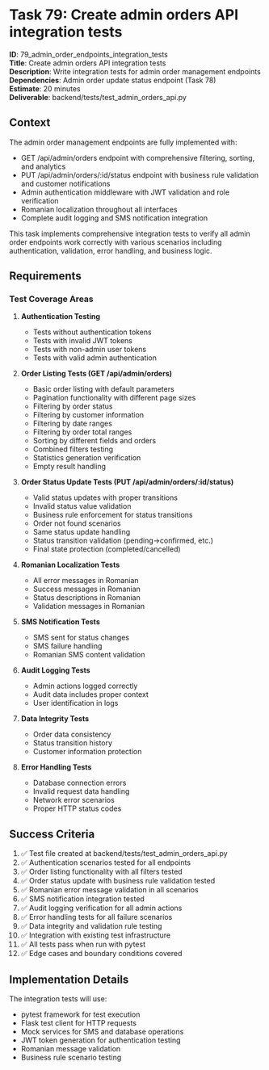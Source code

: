 # Task 79: Create admin orders API integration tests

**ID**: 79_admin_order_endpoints_integration_tests  
**Title**: Create admin orders API integration tests  
**Description**: Write integration tests for admin order management endpoints  
**Dependencies**: Admin order update status endpoint (Task 78)  
**Estimate**: 20 minutes  
**Deliverable**: backend/tests/test_admin_orders_api.py

## Context

The admin order management endpoints are fully implemented with:
- GET /api/admin/orders endpoint with comprehensive filtering, sorting, and analytics
- PUT /api/admin/orders/:id/status endpoint with business rule validation and customer notifications
- Admin authentication middleware with JWT validation and role verification
- Romanian localization throughout all interfaces
- Complete audit logging and SMS notification integration

This task implements comprehensive integration tests to verify all admin order endpoints work correctly with various scenarios including authentication, validation, error handling, and business logic.

## Requirements

### Test Coverage Areas

1. **Authentication Testing**
   - Tests without authentication tokens
   - Tests with invalid JWT tokens
   - Tests with non-admin user tokens
   - Tests with valid admin authentication

2. **Order Listing Tests (GET /api/admin/orders)**
   - Basic order listing with default parameters
   - Pagination functionality with different page sizes
   - Filtering by order status
   - Filtering by customer information
   - Filtering by date ranges
   - Filtering by order total ranges
   - Sorting by different fields and orders
   - Combined filters testing
   - Statistics generation verification
   - Empty result handling

3. **Order Status Update Tests (PUT /api/admin/orders/:id/status)**
   - Valid status updates with proper transitions
   - Invalid status value validation
   - Business rule enforcement for status transitions
   - Order not found scenarios
   - Same status update handling
   - Status transition validation (pending→confirmed, etc.)
   - Final state protection (completed/cancelled)

4. **Romanian Localization Tests**
   - All error messages in Romanian
   - Success messages in Romanian
   - Status descriptions in Romanian
   - Validation messages in Romanian

5. **SMS Notification Tests**
   - SMS sent for status changes
   - SMS failure handling
   - Romanian SMS content validation

6. **Audit Logging Tests**
   - Admin actions logged correctly
   - Audit data includes proper context
   - User identification in logs

7. **Data Integrity Tests**
   - Order data consistency
   - Status transition history
   - Customer information protection

8. **Error Handling Tests**
   - Database connection errors
   - Invalid request data handling
   - Network error scenarios
   - Proper HTTP status codes

## Success Criteria

1. ✅ Test file created at backend/tests/test_admin_orders_api.py
2. ✅ Authentication scenarios tested for all endpoints
3. ✅ Order listing functionality with all filters tested
4. ✅ Order status update with business rule validation tested
5. ✅ Romanian error message validation in all scenarios
6. ✅ SMS notification integration tested
7. ✅ Audit logging verification for all admin actions
8. ✅ Error handling tests for all failure scenarios
9. ✅ Data integrity and validation rule testing
10. ✅ Integration with existing test infrastructure
11. ✅ All tests pass when run with pytest
12. ✅ Edge cases and boundary conditions covered

## Implementation Details

The integration tests will use:
- pytest framework for test execution
- Flask test client for HTTP requests
- Mock services for SMS and database operations
- JWT token generation for authentication testing
- Romanian message validation
- Business rule scenario testing